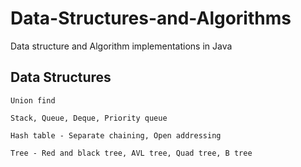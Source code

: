 # Data-Structures-and-Algorithms
Data structure and Algorithm implementations in Java


## Data Structures
```
Union find

Stack, Queue, Deque, Priority queue

Hash table - Separate chaining, Open addressing

Tree - Red and black tree, AVL tree, Quad tree, B tree
```
